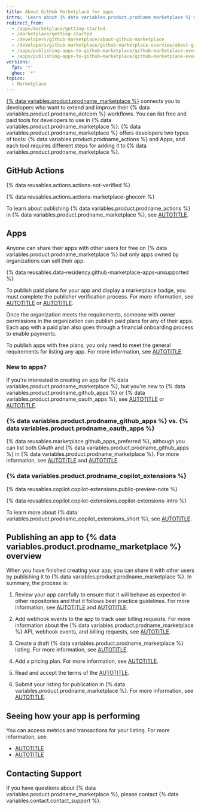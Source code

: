 ```yaml
---
title: About GitHub Marketplace for apps
intro: 'Learn about {% data variables.product.prodname_marketplace %} where you can share your apps publicly with all {% data variables.product.product_name %} users.'
redirect_from:
  - /apps/marketplace/getting-started
  - /marketplace/getting-started
  - /developers/github-marketplace/about-github-marketplace
  - /developers/github-marketplace/github-marketplace-overview/about-github-marketplace
  - /apps/publishing-apps-to-github-marketplace/github-marketplace-overview/about-github-marketplace
  - /apps/publishing-apps-to-github-marketplace/github-marketplace-overview/about-github-marketplace-for-apps
versions:
  fpt: '*'
  ghec: '*'
topics:
  - Marketplace
---
```

[{% data variables.product.prodname_marketplace %}](https://github.com/marketplace) connects you to developers who want to extend and improve their {% data variables.product.prodname_dotcom %} workflows. You can list free and paid tools for developers to use in {% data variables.product.prodname_marketplace %}. {% data variables.product.prodname_marketplace %} offers developers two types of tools: {% data variables.product.prodname_actions %} and Apps, and each tool requires different steps for adding it to {% data variables.product.prodname_marketplace %}.

## GitHub Actions

{% data reusables.actions.actions-not-verified %}

{% data reusables.actions.actions-marketplace-ghecom %}

To learn about publishing {% data variables.product.prodname_actions %} in {% data variables.product.prodname_marketplace %}, see [AUTOTITLE](/actions/creating-actions/publishing-actions-in-github-marketplace).

## Apps

Anyone can share their apps with other users for free on {% data variables.product.prodname_marketplace %} but only apps owned by organizations can sell their app.

{% data reusables.data-residency.github-marketplace-apps-unsupported %}

To publish paid plans for your app and display a marketplace badge, you must complete the publisher verification process. For more information, see [AUTOTITLE](/apps/github-marketplace/github-marketplace-overview/applying-for-publisher-verification-for-your-organization) or [AUTOTITLE](/apps/github-marketplace/creating-apps-for-github-marketplace/requirements-for-listing-an-app).

Once the organization meets the requirements, someone with owner permissions in the organization can publish paid plans for any of their apps. Each app with a paid plan also goes through a financial onboarding process to enable payments.

To publish apps with free plans, you only need to meet the general requirements for listing any app. For more information, see [AUTOTITLE](/apps/github-marketplace/creating-apps-for-github-marketplace/requirements-for-listing-an-app#requirements-for-all-github-marketplace-listings).

### New to apps?

If you're interested in creating an app for {% data variables.product.prodname_marketplace %}, but you're new to {% data variables.product.prodname_github_apps %} or {% data variables.product.prodname_oauth_apps %}, see [AUTOTITLE](/apps/creating-github-apps/about-creating-github-apps/about-creating-github-apps) or [AUTOTITLE](/apps/oauth-apps/building-oauth-apps).

### {% data variables.product.prodname_github_apps %} vs. {% data variables.product.prodname_oauth_apps %}

{% data reusables.marketplace.github_apps_preferred %}, although you can list both OAuth and {% data variables.product.prodname_github_apps %} in {% data variables.product.prodname_marketplace %}. For more information, see [AUTOTITLE](/apps/oauth-apps/building-oauth-apps/differences-between-github-apps-and-oauth-apps) and [AUTOTITLE](/apps/creating-github-apps/about-creating-github-apps/migrating-oauth-apps-to-github-apps).

### {% data variables.product.prodname_copilot_extensions %}

{% data reusables.copilot.copilot-extensions.public-preview-note %}

{% data reusables.copilot.copilot-extensions.copilot-extensions-intro %}

To learn more about {% data variables.product.prodname_copilot_extensions_short %}, see [AUTOTITLE](/copilot/github-copilot-chat/github-copilot-extensions/using-github-copilot-extensions).

## Publishing an app to {% data variables.product.prodname_marketplace %} overview

When you have finished creating your app, you can share it with other users by publishing it to {% data variables.product.prodname_marketplace %}. In summary, the process is:

1. Review your app carefully to ensure that it will behave as expected in other repositories and that it follows best practice guidelines. For more information, see [AUTOTITLE](/apps/github-marketplace/creating-apps-for-github-marketplace/security-best-practices-for-apps-on-github-marketplace) and [AUTOTITLE](/apps/github-marketplace/creating-apps-for-github-marketplace/requirements-for-listing-an-app#best-practice-for-customer-experience).

1. Add webhook events to the app to track user billing requests. For more information about the {% data variables.product.prodname_marketplace %} API, webhook events, and billing requests, see [AUTOTITLE](/apps/github-marketplace/using-the-github-marketplace-api-in-your-app).

1. Create a draft {% data variables.product.prodname_marketplace %} listing. For more information, see [AUTOTITLE](/apps/github-marketplace/listing-an-app-on-github-marketplace/drafting-a-listing-for-your-app).

1. Add a pricing plan. For more information, see [AUTOTITLE](/apps/github-marketplace/listing-an-app-on-github-marketplace/setting-pricing-plans-for-your-listing).

1. Read and accept the terms of the [AUTOTITLE](/free-pro-team@latest/site-policy/github-terms/github-marketplace-developer-agreement).

1. Submit your listing for publication in {% data variables.product.prodname_marketplace %}. For more information, see [AUTOTITLE](/apps/github-marketplace/listing-an-app-on-github-marketplace/submitting-your-listing-for-publication).

## Seeing how your app is performing

You can access metrics and transactions for your listing. For more information, see:

* [AUTOTITLE](/apps/github-marketplace/creating-apps-for-github-marketplace/viewing-metrics-for-your-listing)
* [AUTOTITLE](/apps/github-marketplace/creating-apps-for-github-marketplace/viewing-transactions-for-your-listing)

## Contacting Support

If you have questions about {% data variables.product.prodname_marketplace %}, please contact {% data variables.contact.contact_support %}.
